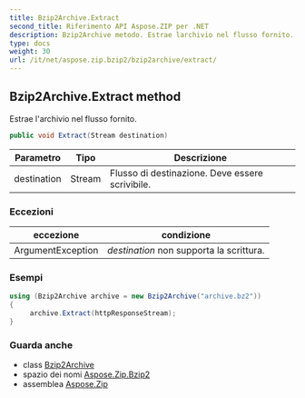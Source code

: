 ```yaml
---
title: Bzip2Archive.Extract
second_title: Riferimento API Aspose.ZIP per .NET
description: Bzip2Archive metodo. Estrae larchivio nel flusso fornito.
type: docs
weight: 30
url: /it/net/aspose.zip.bzip2/bzip2archive/extract/
---
```

## Bzip2Archive.Extract method

Estrae l'archivio nel flusso fornito.

```csharp
public void Extract(Stream destination)
```

| Parametro | Tipo | Descrizione |
| --- | --- | --- |
| destination | Stream | Flusso di destinazione. Deve essere scrivibile. |

### Eccezioni

| eccezione | condizione |
| --- | --- |
| ArgumentException | *destination* non supporta la scrittura. |

### Esempi

```csharp
using (Bzip2Archive archive = new Bzip2Archive("archive.bz2"))
{
     archive.Extract(httpResponseStream);
}
```

### Guarda anche

* class [Bzip2Archive](../)
* spazio dei nomi [Aspose.Zip.Bzip2](../../bzip2archive/)
* assemblea [Aspose.Zip](../../../)


